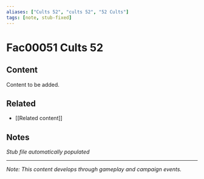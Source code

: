 ```yaml
---
aliases: ["Cults 52", "cults 52", "52 Cults"]
tags: [note, stub-fixed]
---
```


# Fac00051 Cults 52

## Content
Content to be added.

## Related
- [[Related content]]

## Notes
*Stub file automatically populated*

---
*Note: This content develops through gameplay and campaign events.*